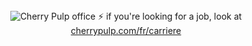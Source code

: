 <div align="center">
  <img src="https://cherrypulp.com/content/uploads/2020/01/-22" alt="Cherry Pulp office"/>
  ⚡ if you're looking for a job, look at <a href="https://cherrypulp.com/fr/carriere/">cherrypulp.com/fr/carriere</a>
</div>
